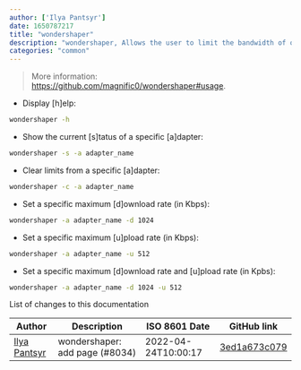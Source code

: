 ```yaml
---
author: ['Ilya Pantsyr']
date: 1650787217
title: "wondershaper"
description: "wondershaper, Allows the user to limit the bandwidth of one or more network adapters."
categories: "common"
---
```

> More information: <https://github.com/magnific0/wondershaper#usage>.

- Display [h]elp:

```bash
wondershaper -h
```

- Show the current [s]tatus of a specific [a]dapter:

```bash
wondershaper -s -a adapter_name
```

- Clear limits from a specific [a]dapter:

```bash
wondershaper -c -a adapter_name
```

- Set a specific maximum [d]ownload rate (in Kbps):

```bash
wondershaper -a adapter_name -d 1024
```

- Set a specific maximum [u]pload rate (in Kbps):

```bash
wondershaper -a adapter_name -u 512
```

- Set a specific maximum [d]ownload rate and [u]pload rate (in Kpbs):

```bash
wondershaper -a adapter_name -d 1024 -u 512
```
List of changes to this documentation


Author | Description | ISO 8601 Date | GitHub link
------|-----|-----|-----
[Ilya Pantsyr](mailto:panilyau@gmail.com) | wondershaper: add page (#8034) | 2022-04-24T10:00:17 | [3ed1a673c079](https://github.com/tldr-pages/tldr/commit/3ed1a673c0794b3b8bbe1d5382171b84c692eb86)

